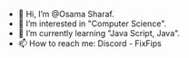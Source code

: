 - 👋 Hi, I’m @Osama Sharaf.
- 👀 I’m interested in "Computer Science".
- 🌱 I’m currently learning "Java Script, Java".
- 📫 How to reach me: Discord - FixFips
<!---
U is a ✨ special ✨ repository because its `README.md` (this file) appears on your GitHub profile.
You can click the Preview link to take a look at your changes.
--->
